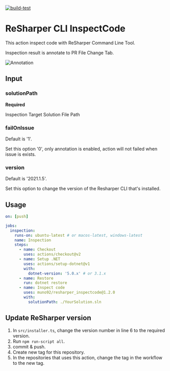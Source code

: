 [![build-test](https://github.com/muno92/resharper_inspectcode/actions/workflows/test.yml/badge.svg)](https://github.com/muno92/resharper_inspectcode/actions/workflows/test.yml)

# ReSharper CLI InspectCode

This action inspect code with ReSharper Command Line Tool.

Inspection result is annotate to PR File Change Tab.

![Annotation](annotation.png)

## Input

### solutionPath

**Required**

Inspection Target Solution File Path

### failOnIssue

Default is '1'.

Set this option '0', only annotation is enabled, action will not failed when issue is exists.

### version

Default is '2021.1.5'.

Set this option to change the version of the Resharper CLI that's installed.

## Usage

```yaml
on: [push]

jobs:
  inspection:
    runs-on: ubuntu-latest # or macos-latest, windows-latest
    name: Inspection
    steps:
      - name: Checkout
        uses: actions/checkout@v2
      - name: Setup .NET
        uses: actions/setup-dotnet@v1
        with:
          dotnet-version: '5.0.x' # or 3.1.x
      - name: Restore
        run: dotnet restore
      - name: Inspect code
        uses: muno92/resharper_inspectcode@1.2.0
        with:
          solutionPath: ./YourSolution.sln
```

## Update ReSharper version

1. In `src/installer.ts`, change the version number in line 6 to the required version.
2. Run `npm run-script all`.
3. commit & push.
4. Create new tag for this repository.
5. In the repositories that uses this action, change the tag in the workflow to the new tag.

